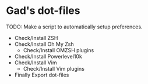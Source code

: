 # Gad's dot-files

TODO: Make a script to automatically setup preferences.
- Check/Install ZSH
- Check/Install Oh My Zsh
    - Check/Install OMZSH plugins
- Check/Install Powerlevel10k
- Check/Install Vim
    - Check/Install Vim plugins
- Finally Export dot-files
